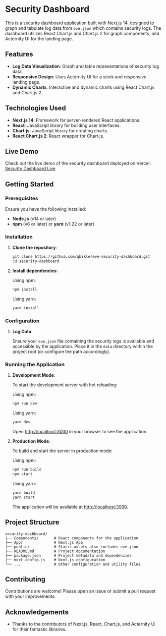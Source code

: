 # Security Dashboard

This is a security dashboard application built with Next.js 14, designed to graph and tabulate log data from `eve.json` which contains security logs. The dashboard utilizes React Chart.js and Chart.js 2 for graph components, and Acternity UI for the landing page.

## Features

- **Log Data Visualization**: Graph and table representations of security log data.
- **Responsive Design**: Uses Acternity UI for a sleek and responsive landing page.
- **Dynamic Charts**: Interactive and dynamic charts using React Chart.js and Chart.js 2.

## Technologies Used

- **Next.js 14**: Framework for server-rendered React applications.
- **React**: JavaScript library for building user interfaces.
- **Chart.js**: JavaScript library for creating charts.
- **React Chart.js 2**: React wrapper for Chart.js.

## Live Demo

Check out the live demo of the security dashboard deployed on Vercel: [Security Dashboard Live](https://eve-security-dashboard.vercel.app/)

## Getting Started

### Prerequisites

Ensure you have the following installed:

- **Node.js** (v14 or later)
- **npm** (v6 or later) or **yarn** (v1.22 or later)

### Installation

1. **Clone the repository**:

   ```bash
   git clone https://github.com/qbikle/eve-security-dashboard.git
   cd security-dashboard
   ```

2. **Install dependencies**:

   Using npm:

   ```bash
   npm install
   ```

   Using yarn:

   ```bash
   yarn install
   ```

### Configuration

1. **Log Data**:

   Ensure your `eve.json` file containing the security logs is available and accessible by the application. Place it in the `data` directory within the project root (or configure the path accordingly).

### Running the Application

1. **Development Mode**:

   To start the development server with hot reloading:

   Using npm:

   ```bash
   npm run dev
   ```

   Using yarn:

   ```bash
   yarn dev
   ```

   Open [http://localhost:3000](http://localhost:3000) in your browser to see the application.

2. **Production Mode**:

   To build and start the server in production mode:

   Using npm:

   ```bash
   npm run build
   npm start
   ```

   Using yarn:

   ```bash
   yarn build
   yarn start
   ```

   The application will be available at [http://localhost:3000](http://localhost:3000).

## Project Structure

```
security-dashboard/
├── Components/       # React components for the application
├── App/              # Next.js App
├── public/           # Static assets also includes eve.json
├── README.md         # Project documentation
├── package.json      # Project metadata and dependencies
├── next.config.js    # Next.js configuration
└── ...               # Other configuration and utility files
```

## Contributing

Contributions are welcome! Please open an issue or submit a pull request with your improvements.

## Acknowledgements

- Thanks to the contributors of Next.js, React, Chart.js, and Acternity UI for their fantastic libraries.

